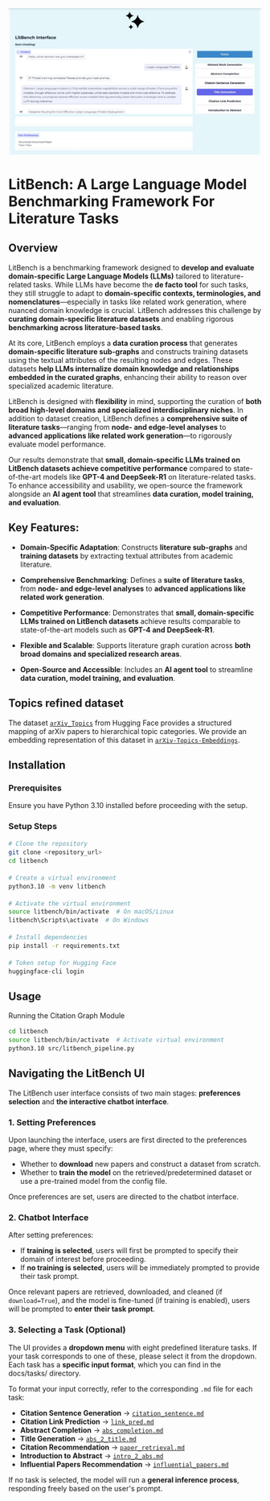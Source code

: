 <img src="img/litbench_interface.jpeg" alt="LitBench Interface" width="950">

# LitBench: A Large Language Model Benchmarking Framework For Literature Tasks

## Overview

LitBench is a benchmarking framework designed to **develop and evaluate domain-specific Large Language Models (LLMs)** tailored to literature-related tasks. While LLMs have become the **de facto tool** for such tasks, they still struggle to adapt to **domain-specific contexts, terminologies, and nomenclatures**—especially in tasks like related work generation, where nuanced domain knowledge is crucial. LitBench addresses this challenge by **curating domain-specific literature datasets** and enabling rigorous **benchmarking across literature-based tasks**.

At its core, LitBench employs a **data curation process** that generates **domain-specific literature sub-graphs** and constructs training datasets using the textual attributes of the resulting nodes and edges. These datasets **help LLMs internalize domain knowledge and relationships embedded in the curated graphs**, enhancing their ability to reason over specialized academic literature. 

LitBench is designed with **flexibility** in mind, supporting the curation of **both broad high-level domains and specialized interdisciplinary niches**. In addition to dataset creation, LitBench defines a **comprehensive suite of literature tasks**—ranging from **node- and edge-level analyses** to **advanced applications like related work generation**—to rigorously evaluate model performance.

Our results demonstrate that **small, domain-specific LLMs trained on LitBench datasets achieve competitive performance** compared to state-of-the-art models like **GPT-4 and DeepSeek-R1** on literature-related tasks. To enhance accessibility and usability, we open-source the framework alongside an **AI agent tool** that streamlines **data curation, model training, and evaluation**.


## Key Features:

- **Domain-Specific Adaptation**: Constructs **literature sub-graphs** and **training datasets** by extracting textual attributes from academic literature.
  
- **Comprehensive Benchmarking**: Defines a **suite of literature tasks**, from **node- and edge-level analyses** to **advanced applications like related work generation**.
  
- **Competitive Performance**: Demonstrates that **small, domain-specific LLMs trained on LitBench datasets** achieve results comparable to state-of-the-art models such as **GPT-4 and DeepSeek-R1**.
  
- **Flexible and Scalable**: Supports literature graph curation across **both broad domains and specialized research areas**.
  
- **Open-Source and Accessible**: Includes an **AI agent tool** to streamline **data curation, model training, and evaluation**.


## Topics refined dataset

The dataset [`arXiv_Topics`](https://huggingface.co/datasets/AliMaatouk/arXiv_Topics) from Hugging Face provides a structured mapping of arXiv papers to hierarchical topic categories. We provide an embedding representation of this dataset in [`arXiv-Topics-Embeddings`](https://huggingface.co/datasets/AliMaatouk/arXiv-Topics-Embeddings).


## Installation

### Prerequisites

Ensure you have Python 3.10 installed before proceeding with the setup.

### Setup Steps

```bash
# Clone the repository
git clone <repository_url>
cd litbench

# Create a virtual environment
python3.10 -m venv litbench

# Activate the virtual environment
source litbench/bin/activate  # On macOS/Linux
litbench\Scripts\activate  # On Windows

# Install dependencies
pip install -r requirements.txt

# Token setup for Hugging Face
huggingface-cli login
```

## Usage

Running the Citation Graph Module

```bash
cd litbench
source litbench/bin/activate  # Activate virtual environment
python3.10 src/litbench_pipeline.py
```

## Navigating the LitBench UI

The LitBench user interface consists of two main stages: **preferences selection** and **the interactive chatbot interface**.

### **1. Setting Preferences**
Upon launching the interface, users are first directed to the preferences page, where they must specify:
- Whether to **download** new papers and construct a dataset from scratch.
- Whether to **train the model** on the retrieved/predetermined dataset or use a pre-trained model from the config file.

Once preferences are set, users are directed to the chatbot interface.

### **2. Chatbot Interface**
After setting preferences:
- If **training is selected**, users will first be prompted to specify their domain of interest before proceeding.
- If **no training is selected**, users will be immediately prompted to provide their task prompt.

Once relevant papers are retrieved, downloaded, and cleaned (if `download=True`), and the model is fine-tuned (if training is enabled), users will be prompted to **enter their task prompt**.

### **3. Selecting a Task (Optional)**
The UI provides a **dropdown menu** with eight predefined literature tasks. If your task corresponds to one of these, please select it from the dropdown. Each task has a **specific input format**, which you can find in the docs/tasks/ directory.

To format your input correctly, refer to the corresponding `.md` file for each task:
- **Citation Sentence Generation** → [`citation_sentence.md`](docs/tasks/citation_sentence.md)
- **Citation Link Prediction** → [`link_pred.md`](docs/tasks/link_pred.md)
- **Abstract Completion** → [`abs_completion.md`](docs/tasks/abs_completion.md)
- **Title Generation** → [`abs_2_title.md`](docs/tasks/abs_2_title.md)
- **Citation Recommendation** → [`paper_retrieval.md`](docs/tasks/paper_retrieval.md)
- **Introduction to Abstract** → [`intro_2_abs.md`](docs/tasks/intro_2_abs.md)
- **Influential Papers Recommendation** → [`influential_papers.md`](docs/tasks/influential_papers.md)

If no task is selected, the model will run a **general inference process**, responding freely based on the user's prompt.
